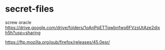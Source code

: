 # secret-files
screw oracle
https://drive.google.com/drive/folders/1oAnPpETTqwbnfws6FVzsUtAze2dixh5h?usp=sharing

https://ftp.mozilla.org/pub/firefox/releases/45.0esr/
